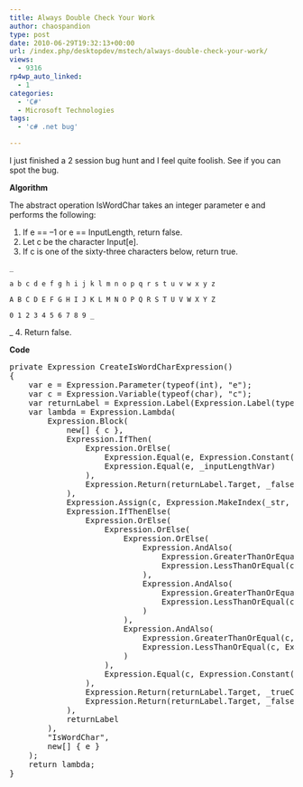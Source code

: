 ```yaml
---
title: Always Double Check Your Work
author: chaospandion
type: post
date: 2010-06-29T19:32:13+00:00
url: /index.php/desktopdev/mstech/always-double-check-your-work/
views:
  - 9316
rp4wp_auto_linked:
  - 1
categories:
  - 'C#'
  - Microsoft Technologies
tags:
  - 'c# .net bug'

---
```

I just finished a 2 session bug hunt and I feel quite foolish. See if you can spot the bug.

**Algorithm**

The abstract operation IsWordChar takes an integer parameter e and performs the following: 

  1. If e == –1 or e == InputLength, return false.
  2. Let c be the character Input[e].
  3. <span>If c is one of the sixty-three characters below, return true.</span>
              
    _
              
    a b c d e f g h i j k l m n o p q r s t u v w x y z
              
    A B C D E F G H I J K L M N O P Q R S T U V W X Y Z
              
    0 1 2 3 4 5 6 7 8 9 _
              
_ 
  4. Return false.

**Code**

<pre>private Expression<IsWordChar> CreateIsWordCharExpression()
{
    var e = Expression.Parameter(typeof(int), "e");
    var c = Expression.Variable(typeof(char), "c");
    var returnLabel = Expression.Label(Expression.Label(typeof(bool)), _falseConstant);
    var lambda = Expression.Lambda<IsWordChar>(
        Expression.Block(
            new[] { c },
            Expression.IfThen(
                Expression.OrElse(
                    Expression.Equal(e, Expression.Constant(-1)),
                    Expression.Equal(e, _inputLengthVar)
                ),
                Expression.Return(returnLabel.Target, _falseConstant)
            ),
            Expression.Assign(c, Expression.MakeIndex(_str, _stringCharsPropertyInfo, new[] { e })),
            Expression.IfThenElse(
                Expression.OrElse(
                    Expression.OrElse(
                        Expression.OrElse(
                            Expression.AndAlso(
                                Expression.GreaterThanOrEqual(c, Expression.Constant('a')),
                                Expression.LessThanOrEqual(c, Expression.Constant('z'))
                            ),
                            Expression.AndAlso(
                                Expression.GreaterThanOrEqual(c, Expression.Constant('A')),
                                Expression.LessThanOrEqual(c, Expression.Constant('Z'))
                            )
                        ),
                        Expression.AndAlso(
                            Expression.GreaterThanOrEqual(c, Expression.Constant('0')),
                            Expression.LessThanOrEqual(c, Expression.Constant('1'))
                        )
                    ),
                    Expression.Equal(c, Expression.Constant('_'))
                ),
                Expression.Return(returnLabel.Target, _trueConstant),
                Expression.Return(returnLabel.Target, _falseConstant)
            ),
            returnLabel
        ),
        "IsWordChar",
        new[] { e }
    );
    return lambda;
}</pre>